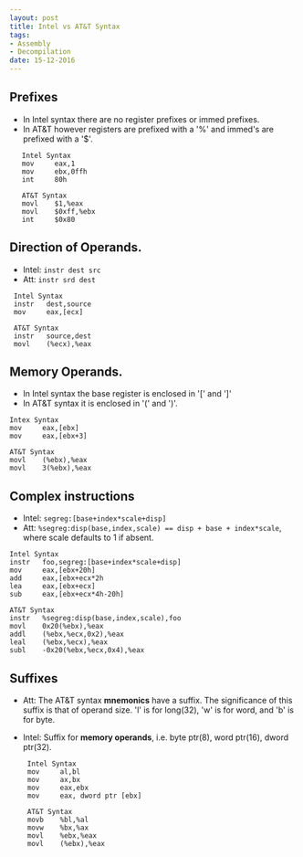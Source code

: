 ```yaml
---
layout: post
title: Intel vs AT&T Syntax
tags:
- Assembly
- Decompilation
date: 15-12-2016
---
```


## Prefixes

- In Intel syntax there are no register prefixes or immed prefixes.
- In AT&T however registers are prefixed with a '%' and immed's are prefixed with a '$'.


```
   Intel Syntax
   mov     eax,1
   mov     ebx,0ffh
   int     80h

   AT&T Syntax
   movl    $1,%eax
   movl    $0xff,%ebx
   int     $0x80
```

## Direction of Operands.
- Intel: `instr dest src`
- Att: `instr srd dest`

```
 Intel Syntax
 instr   dest,source
 mov     eax,[ecx]

 AT&T Syntax
 instr   source,dest
 movl    (%ecx),%eax
```

## Memory Operands.

- In Intel syntax the base register is enclosed in '[' and ']'
- In AT&T syntax it is enclosed in '(' and ')'.

```
Intex Syntax
mov     eax,[ebx]
mov     eax,[ebx+3]

AT&T Syntax
movl    (%ebx),%eax
movl    3(%ebx),%eax
```

## Complex instructions
- Intel: `segreg:[base+index*scale+disp]`
- Att:  `%segreg:disp(base,index,scale) == disp + base + index*scale`, where scale defaults to 1 if absent.

```
Intel Syntax
instr   foo,segreg:[base+index*scale+disp]
mov     eax,[ebx+20h]
add     eax,[ebx+ecx*2h
lea     eax,[ebx+ecx]
sub     eax,[ebx+ecx*4h-20h]

AT&T Syntax
instr   %segreg:disp(base,index,scale),foo
movl    0x20(%ebx),%eax
addl    (%ebx,%ecx,0x2),%eax
leal    (%ebx,%ecx),%eax
subl    -0x20(%ebx,%ecx,0x4),%eax
```

## Suffixes

- Att: The AT&T syntax **mnemonics** have a suffix. The significance of this suffix is that of operand size. 'l' is for long(32), 'w' is for word, and 'b' is for byte.
- Intel: Suffix for **memory operands**, i.e. byte ptr(8), word ptr(16), dword ptr(32).

  ```
   Intel Syntax
   mov     al,bl
   mov     ax,bx
   mov     eax,ebx
   mov     eax, dword ptr [ebx]

   AT&T Syntax
   movb    %bl,%al
   movw    %bx,%ax
   movl    %ebx,%eax
   movl    (%ebx),%eax
  ```
